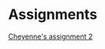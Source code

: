 # Assignments
[Cheyenne's assignment 2](https://github.com/CheyenneRamada/Assignments/blob/master/Assignment_week_2%20(1).ipynb)

